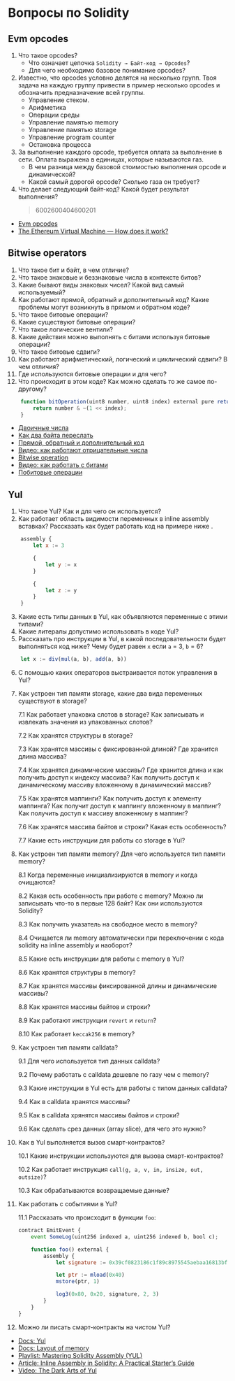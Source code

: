 # Вопросы по Solidity

## Evm opcodes

1. Что такое opcodes?
    - Что означает цепочка ```Solidity → Байт-код → Opcodes```?
    - Для чего необходимо базовое понимание opcodes?
2. Известно, что opcodes условно делятся на несколько групп. Твоя задача на каждую группу привести в пример несколько opcodes и обозначить предназначение всей группы.
    - Управление стеком.
    - Арифметика
    - Операции среды
    - Управление памятью memory
    - Управление памятью storage
    - Управление program counter
    - Остановка процесса
3. За выполнение каждого opcode, требуется оплата за выполнение в сети. Оплата выражена в единицах, которые называются газ.
    - В чем разница между базовой стоимостью выполнения opcode и динамической?
    - Какой самый дорогой opcode? Сколько газа он требует?
4. Что делает следующий байт-код? Какой будет результат выполнения?
   > 6002600404600201

- [Evm opcodes](https://www.evm.codes/?fork=shanghai)
- [The Ethereum Virtual Machine — How does it work?](https://medium.com/mycrypto/the-ethereum-virtual-machine-how-does-it-work-9abac2b7c9e)

## Bitwise operators

1. Что такое бит и байт, в чем отличие?
2. Что такое знаковые и беззнаковые числа в контексте битов?
3. Какие бывают виды знаковых чисел? Какой вид самый используемый?
4. Как работают прямой, обратный и дополнительный код? Какие проблемы могут возникнуть в прямом и обратном коде?
5. Что такое битовые операции?
6. Какие существуют битовые операции?
7. Что такое логические вентили?
8. Какие действия можно выполнять с битами используя битовые операции?
9. Что такое битовые сдвиги?
10. Как работают арифметический, логический и циклический сдвиги? В чем отличия?
11. Где используются битовые операции и для чего?
12. Что происходит в этом коде? Как можно сделать то же самое по-другому?
```js
    function bitOperation(uint8 number, uint8 index) external pure returns (uint256) {
        return number & ~(1 << index);
    }
```

-   [Двоичные числа](https://asm.kcup.tusur.ru/Library/chapter%201/1-1.html)
-   [Как два байта переслать](https://pikabu.ru/story/kak_dva_bayta_pereslat_7070913)
-   [Прямой, обратный и дополнительный код](https://microkontroller.ru/programmirovanie-mikrokontrollerov-avr/pryamoy-obratnyiy-dopolnitelnyiy-kod-dvoichnogo-chisla/)
-   [Видео: как работают отрицательные числа](https://www.youtube.com/watch?v=BIYiuy8WWiU)
-   [Bitwise operation](https://en.wikipedia.org/wiki/Bitwise_operation)
-   [Видео: как работать с битами](https://www.youtube.com/watch?v=qewavPO6jcA)
-   [Побитовые операции](https://neerc.ifmo.ru/wiki/index.php?title=%D0%9F%D0%BE%D0%B1%D0%B8%D1%82%D0%BE%D0%B2%D1%8B%D0%B5_%D0%BE%D0%BF%D0%B5%D1%80%D0%B0%D1%86%D0%B8%D0%B8)

## Yul

1. Что такое Yul? Как и для чего он используется?
2. Как работает область видимости переменных в inline assembly вставках? Рассказать как будет работать код на примере ниже .

```js
    assembly {
        let x := 3

        {
            let y := x
        }

        {
            let z := y
        }
    }
```

3. Какие есть типы данных в Yul, как объявляются переменные с этими типами?
4. Какие литералы допустимо использовать в коде Yul?
5. Рассказать про инструкции в Yul, в какой последовательности будет выполняться код ниже? Чему будет равен `x` если `a` = 3, `b` = 6?

```js
    let x := div(mul(a, b), add(a, b))
```

6. С помощью каких операторов выстраивается поток управления в Yul?
7. Как устроен тип памяти storage, какие два вида переменных существуют в storage?

   7.1 Как работает упаковка слотов в storage? Как записывать и извлекать значения из упакованных слотов?

   7.2 Как хранятся структуры в storage?

   7.3 Как хранятся массивы с фиксированной длиной? Где хранится длина массива?

   7.4 Как хранятся динамические массивы? Где хранится длина и как получить доступ к индексу массива? Как получить доступ к динамическому массиву вложенному в динамический массив?

   7.5 Как хранятся маппинги? Как получить доступ к элементу маппинга? Как получит доступ к маппингу вложенному в маппинг? Как получить доступ к массиву вложенному в маппинг?

   7.6 Как хранятся массива байтов и строки? Какая есть особенность?

   7.7 Какие есть инструкции для работы со storage в Yul?

8. Как устроен тип памяти memory? Для чего используется тип памяти memory?

   8.1 Когда переменные инициализируются в memory и когда очищаются?

   8.2 Какая есть особенность при работе с memory? Можно ли записывать что-то в первые 128 байт? Как они используются Solidity?

   8.3 Как получить указатель на свободное место в memory?

   8.4 Очищается ли memory автоматически при переключении с кода solidity на inline assembly и наоборот?

   8.5 Какие есть инструкции для работы с memory в Yul?

   8.6 Как хранятся структуры в memory?

   8.7 Как хранятся массивы фиксированной длины и динамические массивы?

   8.8 Как хранятся массивы байтов и строки?

   8.9 Как работают инструкции `revert` и `return`?

   8.10 Как работает `keccak256` в memory?

9. Как устроен тип памяти calldata?

   9.1 Для чего используется тип данных calldata?

   9.2 Почему работать с calldata дешевле по газу чем с memory?

   9.3 Какие инструкции в Yul есть для работы с типом данных calldata?

   9.4 Как в calldata хранятся массивы?

   9.5 Как в calldata хрянятся массивы байтов и строки?

   9.6 Как сделать срез данных (array slice), для чего это нужно?

10. Как в Yul выполняется вызов смарт-контрактов?

    10.1 Какие инструкции используются для вызова смарт-контрактов?

    10.2 Как работает инструкция `call(g, a, v, in, insize, out, outsize)`?

    10.3 Как обрабатываются возвращаемые данные?

11. Как работать с событиями в Yul?

    11.1 Рассказать что происходит в функции `foo`:

    ```js
    contract EmitEvent {
        event SomeLog(uint256 indexed a, uint256 indexed b, bool c);

        function foo() external {
            assembly {
                let signature := 0x39cf0823186c1f89c8975545aebaa16813bfc9511610e72d8cff59da81b23c72

                let ptr := mload(0x40)
                mstore(ptr, 1)

                log3(0x80, 0x20, signature, 2, 3)
            }
        }
    }
    ```

12. Можно ли писать смарт-контракты на чистом Yul?

-   [Docs: Yul](https://docs.soliditylang.org/en/latest/yul.html)
-   [Docs: Layout of memory](https://docs.soliditylang.org/en/latest/internals/layout_in_memory.html)
-   [Playlist: Mastering Solidity Assembly (YUL)](https://youtube.com/playlist?list=PL5hld-skrdFrxGUmmEbG1LBvYVyTE9M62&si=jwXH_rtSvoNfrDPg)
-   [Article: Inline Assembly in Solidity: A Practical Starter’s Guide](https://medium.com/lumos-labs/inline-assembly-in-solidity-34d3ba2cfa7a)
-   [Video: The Dark Arts of Yul](https://www.youtube.com/watch?v=ew3pfnb2_V8)